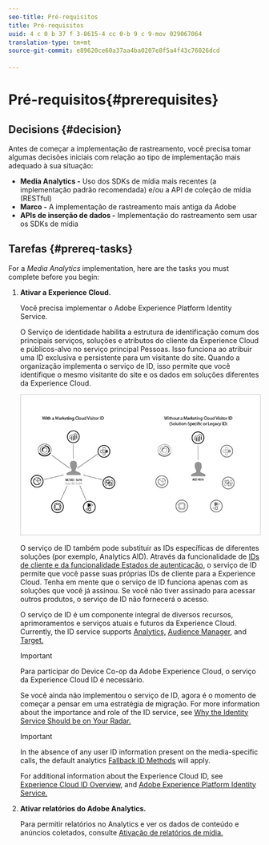 ```yaml
---
seo-title: Pré-requisitos
title: Pré-requisitos
uuid: 4 c 0 b 37 f 3-8615-4 cc 0-b 9 c 9-mov 029067064
translation-type: tm+mt
source-git-commit: e89620ce60a37aa4ba0207e8f5a4f43c76026dcd

---
```



# Pré-requisitos{#prerequisites}

## Decisions {#decision}

Antes de começar a implementação de rastreamento, você precisa tomar algumas decisões iniciais com relação ao tipo de implementação mais adequado à sua situação:

* **Media Analytics -** Uso dos SDKs de mídia mais recentes (a implementação padrão recomendada) e/ou a API de coleção de mídia (RESTful)
* **Marco -** A implementação de rastreamento mais antiga da Adobe
* **APIs de inserção de dados -** Implementação do rastreamento sem usar os SDKs de mídia

## Tarefas {#prereq-tasks}

For a *Media Analytics* implementation, here are the tasks you must complete before you begin:

1. **Ativar a Experience Cloud.**

   Você precisa implementar o Adobe Experience Platform Identity Service.

   O Serviço de identidade habilita a estrutura de identificação comum dos principais serviços, soluções e atributos do cliente da Experience Cloud e públicos-alvo no serviço principal Pessoas. Isso funciona ao atribuir uma ID exclusiva e persistente para um visitante do site. Quando a organização implementa o serviço de ID, isso permite que você identifique o mesmo visitante do site e os dados em soluções diferentes da Experience Cloud.

   ![](assets/mc_id_service_graphic.png)

   O serviço de ID também pode substituir as IDs específicas de diferentes soluções (por exemplo, Analytics AID). Através da funcionalidade de [IDs de cliente e da funcionalidade Estados de autenticação](https://marketing.adobe.com/resources/help/en_US/mcvid/mcvid-authenticated-state.html), o serviço de ID permite que você passe suas próprias IDs de cliente para a Experience Cloud. Tenha em mente que o serviço de ID funciona apenas com as soluções que você já assinou. Se você não tiver assinado para acessar outros produtos, o serviço de ID não fornecerá o acesso.

   O serviço de ID é um componente integral de diversos recursos, aprimoramentos e serviços atuais e futuros da Experience Cloud. Currently, the ID service supports [Analytics,](https://www.adobe.com/marketing-cloud/web-analytics.html) [Audience Manager,](https://www.adobe.com/marketing-cloud/data-management-platform.html) and [Target.](https://www.adobe.com/marketing-cloud/testing-targeting.html)

   >[!IMPORTANT]
   >
   >Para participar do Device Co-op da Adobe Experience Cloud, o serviço da Experience Cloud ID é necessário.

   Se você ainda não implementou o serviço de ID, agora é o momento de começar a pensar em uma estratégia de migração. For more information about the importance and role of the ID service, see [Why the Identity Service Should be on Your Radar.](https://blogs.adobe.com/digitalmarketing/analytics/why-new-adobe-marketing-cloud-id-service-should-be-on-your-radar/)

   >[!IMPORTANT]
   >
   >In the absence of any user ID information present on the media-specific calls, the default analytics [Fallback ID Methods](https://docs-author.corp.adobe.com/content/help/en/analytics/implementation/javascript-implementation/unique-visitors/visid-fallback.html) will apply.

   For additional information about the Experience Cloud ID, see [Experience Cloud ID Overview,](https://marketing.adobe.com/resources/help/en_US/mcvid/mcvid-overview.html) and [Adobe Experience Platform Identity Service.](https://marketing.adobe.com/resources/help/en_US/mcvid/)

1. **Ativar relatórios do Adobe Analytics.**

   Para permitir relatórios no Analytics e ver os dados de conteúdo e anúncios coletados, consulte [Ativação de relatórios de mídia.](/help/media-reports/media-reports-enable.md)

